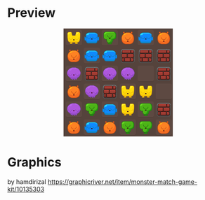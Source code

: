 # Preview

<p align="center">
  <img src="../img/m3.gif">
</p>

# Graphics
by hamdirizal
https://graphicriver.net/item/monster-match-game-kit/10135303
